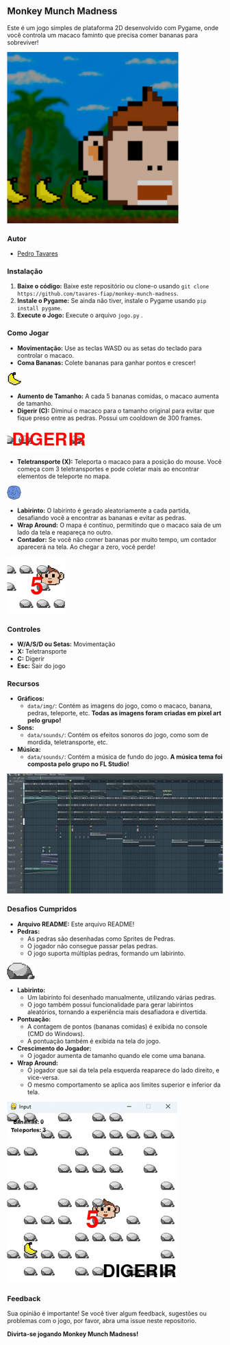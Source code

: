 ## Monkey Munch Madness

Este é um jogo simples de plataforma 2D desenvolvido com Pygame, onde você controla um macaco faminto que precisa comer bananas para sobreviver! 


![Imagem do macaco comendo uma banana](data/img/menu_background.png)

### Autor

- [Pedro Tavares](https://www.linkedin.com/in/pedro-tavares-7ab626297)

### Instalação

1. **Baixe o código:** Baixe este repositório ou clone-o usando `git clone https://github.com/tavares-fiap/monkey-munch-madness`.
2. **Instale o Pygame:** Se ainda não tiver, instale o Pygame usando `pip install pygame`.
3. **Execute o Jogo:** Execute o arquivo `jogo.py` .

### Como Jogar

* **Movimentação:** Use as teclas WASD ou as setas do teclado para controlar o macaco.
* **Coma Bananas:** Colete bananas para ganhar pontos e crescer!

![Imagem banana](data/img/banana.png)
* **Aumento de Tamanho:** A cada 5 bananas comidas, o macaco aumenta de tamanho.
* **Digerir (C):** Diminui o macaco para o tamanho original para evitar que fique preso entre as pedras. Possui um cooldown de 300 frames.

![Imagem habilidade digerir](data/img/ilustracao-digerir.png)
* **Teletransporte (X):** Teleporta o macaco para a posição do mouse. Você começa com 3 teletransportes e pode coletar mais ao encontrar elementos de teleporte no mapa. 

![Imagem elemento teleporte](data/img/teleport.png)
* **Labirinto:** O labirinto é gerado aleatoriamente a cada partida, desafiando você a encontrar as bananas e evitar as pedras. 
* **Wrap Around:** O mapa é contínuo, permitindo que o macaco saia de um lado da tela e reapareça no outro.
* **Contador:**  Se você não comer bananas por muito tempo, um contador aparecerá na tela.  Ao chegar a zero, você perde! 

![Imagem do macaco com o contador de tempo](data/img/ilustracao-contador.png)

### Controles

* **W/A/S/D ou Setas:**  Movimentação
* **X:** Teletransporte
* **C:** Digerir
* **Esc:** Sair do jogo

### Recursos

* **Gráficos:**
    * `data/img/`: Contém as imagens do jogo, como o macaco, banana, pedras, teleporte, etc. **Todas as imagens foram criadas em pixel art pelo grupo!**
* **Sons:**
    * `data/sounds/`: Contém os efeitos sonoros do jogo, como som de mordida, teletransporte, etc.
* **Música:**
    * `data/sounds/`: Contém a música de fundo do jogo. **A música tema foi composta pelo grupo no FL Studio!**

![Imagem criacao da musica no FLSTUDIO](data/img/ilustracao-flstudio.png)

### Desafios Cumpridos

* **Arquivo README:** Este arquivo README!
* **Pedras:**  
    * As pedras são desenhadas como Sprites de Pedras.
    * O jogador não consegue passar pelas pedras.
    * O jogo suporta múltiplas pedras, formando um labirinto.

![Imagem PEDRA](data/img/rock1.png)
* **Labirinto:** 
    * Um labirinto foi desenhado manualmente, utilizando várias pedras.
    * O jogo também possui funcionalidade para gerar labirintos aleatórios, tornando a experiência mais desafiadora e divertida.
* **Pontuação:**
    * A contagem de pontos (bananas comidas) é exibida no console (CMD do Windows).
    * A pontuação também é exibida na tela do jogo.
* **Crescimento do Jogador:**  
    * O jogador aumenta de tamanho quando ele come uma banana.
* **Wrap Around:**
    * O jogador que sai da tela pela esquerda reaparece do lado direito, e vice-versa.
    * O mesmo comportamento se aplica aos limites superior e inferior da tela. 

![Imagem do labirinto com o jogador](data/img/ilustracao-labirinto.png)

### Feedback

Sua opinião é importante! Se você tiver algum feedback, sugestões ou problemas com o jogo, por favor, abra uma issue neste repositorio.

**Divirta-se jogando Monkey Munch Madness!**





